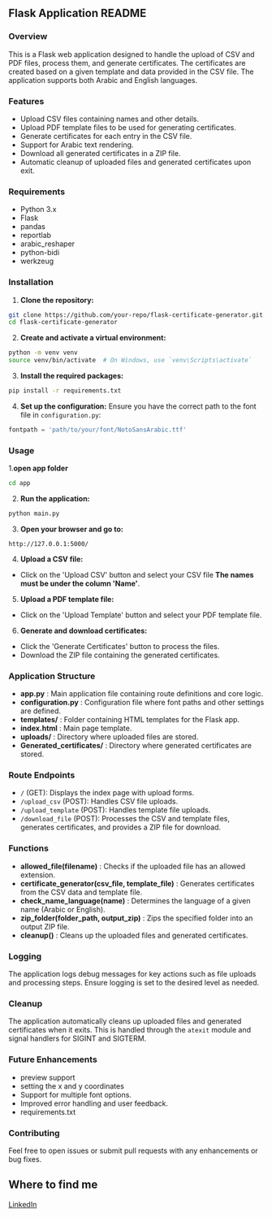 ## Flask Application README
### Overview

This is a Flask web application designed to handle the upload of CSV and PDF files, process them, and generate certificates. The certificates are created based on a given template and data provided in the CSV file. The application supports both Arabic and English languages.
### Features
- Upload CSV files containing names and other details.
- Upload PDF template files to be used for generating certificates.
- Generate certificates for each entry in the CSV file.
- Support for Arabic text rendering.
- Download all generated certificates in a ZIP file.
- Automatic cleanup of uploaded files and generated certificates upon exit.
### Requirements
- Python 3.x
- Flask
- pandas
- reportlab
- arabic_reshaper
- python-bidi
- werkzeug
### Installation 
1. **Clone the repository:** 

```bash
git clone https://github.com/your-repo/flask-certificate-generator.git
cd flask-certificate-generator
``` 
2. **Create and activate a virtual environment:** 

```bash
python -m venv venv
source venv/bin/activate  # On Windows, use `venv\Scripts\activate`
``` 
3. **Install the required packages:** 

```bash
pip install -r requirements.txt
``` 
4. **Set up the configuration:** 
Ensure you have the correct path to the font file in `configuration.py`:

```python
fontpath = 'path/to/your/font/NotoSansArabic.ttf'
```
### Usage 
1.**open app folder**
```bash
cd app
``` 
2. **Run the application:** 

```bash
python main.py
``` 
3. **Open your browser and go to:** 

```
http://127.0.0.1:5000/
``` 
4. **Upload a CSV file:** 
- Click on the 'Upload CSV' button and select your CSV file **The names must be under the column 'Name'**. 
5. **Upload a PDF template file:** 
- Click on the 'Upload Template' button and select your PDF template file. 
6. **Generate and download certificates:** 
- Click the 'Generate Certificates' button to process the files.
- Download the ZIP file containing the generated certificates.
### Application Structure 
- **app.py** : Main application file containing route definitions and core logic. 
- **configuration.py** : Configuration file where font paths and other settings are defined. 
- **templates/** : Folder containing HTML templates for the Flask app. 
- **index.html** : Main page template. 
- **uploads/** : Directory where uploaded files are stored. 
- **Generated_certificates/** : Directory where generated certificates are stored.
### Route Endpoints 
- `/` (GET): Displays the index page with upload forms. 
- `/upload_csv` (POST): Handles CSV file uploads. 
- `/upload_template` (POST): Handles template file uploads. 
- `/download_file` (POST): Processes the CSV and template files, generates certificates, and provides a ZIP file for download.
### Functions 
- **allowed_file(filename)** : Checks if the uploaded file has an allowed extension. 
- **certificate_generator(csv_file, template_file)** : Generates certificates from the CSV data and template file. 
- **check_name_language(name)** : Determines the language of a given name (Arabic or English). 
- **zip_folder(folder_path, output_zip)** : Zips the specified folder into an output ZIP file. 
- **cleanup()** : Cleans up the uploaded files and generated certificates.
### Logging

The application logs debug messages for key actions such as file uploads and processing steps. Ensure logging is set to the desired level as needed.
### Cleanup

The application automatically cleans up uploaded files and generated certificates when it exits. This is handled through the `atexit` module and signal handlers for SIGINT and SIGTERM.
### Future Enhancements
- preview support
- setting the x and y coordinates
- Support for multiple font options.
- Improved error handling and user feedback.
- requirements.txt
### Contributing

Feel free to open issues or submit pull requests with any enhancements or bug fixes.

## Where to find me
<a href="https://www.linkedin.com/in/rayan-ghabashi" target="_blank">LinkedIn</a>
